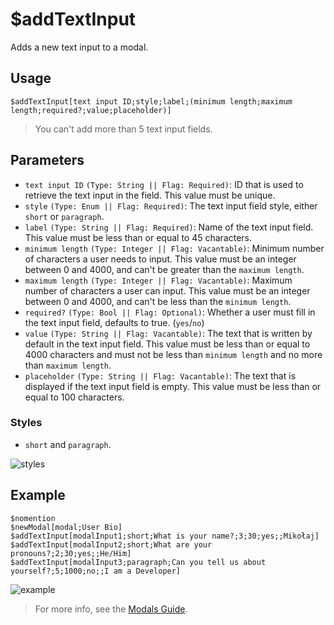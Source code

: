 # $addTextInput
Adds a new text input to a modal.

## Usage
```
$addTextInput[text input ID;style;label;(minimum length;maximum length;required?;value;placeholder)]
```
> You can't add more than 5 text input fields.

## Parameters
- `text input ID` `(Type: String || Flag: Required)`: ID that is used to retrieve the text input in the field. This value must be unique.
- `style` `(Type: Enum || Flag: Required)`: The text input field style, either `short` or `paragraph`.
- `label` `(Type: String || Flag: Required)`: Name of the text input field. This value must be less than or equal to 45 characters.
- `minimum length` `(Type: Integer || Flag: Vacantable)`: Minimum number of characters a user needs to input. This value must be an integer between 0 and 4000, and can't be greater than the `maximum length`.
- `maximum length` `(Type: Integer || Flag: Vacantable)`: Maximum number of characters a user can input. This value must be an integer between 0 and 4000, and can't be less than the `minimum length`.  
- `required?` `(Type: Bool || Flag: Optional)`: Whether a user must fill in the text input field, defaults to true. (`yes`/`no`)
- `value` `(Type: String || Flag: Vacantable)`: The text that is written by default in the text input field. This value must be less than or equal to 4000 characters and must not be less than `minimum length` and no more than `maximum length`.
- `placeholder` `(Type: String || Flag: Vacantable)`: The text that is displayed if the text input field is empty. This value must be less than or equal to 100 characters.

### Styles
- `short` and `paragraph`.

![styles](https://user-images.githubusercontent.com/113303649/209936324-5a9f1d2b-8eea-48d4-b3cb-749a6d68c2d2.png)


## Example
```
$nomention
$newModal[modal;User Bio]
$addTextInput[modalInput1;short;What is your name?;3;30;yes;;Mikołaj]
$addTextInput[modalInput2;short;What are your pronouns?;2;30;yes;;He/Him]
$addTextInput[modalInput3;paragraph;Can you tell us about yourself?;5;1000;no;;I am a Developer]
```
![example](https://user-images.githubusercontent.com/113303649/209936030-02352d16-a81f-486f-aa32-839c82f4fa6d.png)

> For more info, see the [Modals Guide](../guides/modals.md).
